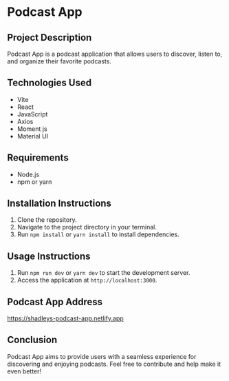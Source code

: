 # Podcast App

## Project Description

Podcast App is a podcast application that allows users to discover, listen to, and organize their favorite podcasts.

## Technologies Used

- Vite
- React
- JavaScript
- Axios
- Moment js
- Material UI

## Requirements

- Node.js
- npm or yarn

## Installation Instructions

1. Clone the repository.
2. Navigate to the project directory in your terminal.
3. Run `npm install` or `yarn install` to install dependencies.

## Usage Instructions

1. Run `npm run dev` or `yarn dev` to start the development server.
2. Access the application at `http://localhost:3000`.

## Podcast App Address

https://shadleys-podcast-app.netlify.app

## Conclusion

Podcast App aims to provide users with a seamless experience for discovering and enjoying podcasts. Feel free to contribute and help make it even better!
